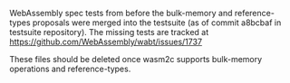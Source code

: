 WebAssembly spec tests from before the bulk-memory and reference-types
proposals were merged into the testsuite (as of commit a8bcbaf in
testsuite repository). The missing tests are tracked at
https://github.com/WebAssembly/wabt/issues/1737

These files should be deleted once wasm2c supports bulk-memory
operations and reference-types.
